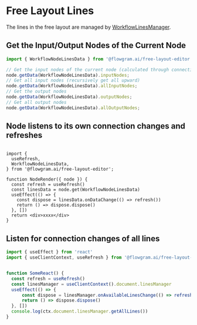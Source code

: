 # Free Layout Lines

The lines in the free layout are managed by [WorkflowLinesManager](/en/api/core/workflow-lines-manager.md).

## Get the Input/Output Nodes of the Current Node

```ts pure
import { WorkflowNodeLinesData } from '@flowgram.ai/free-layout-editor'

// Get the input nodes of the current node (calculated through connection lines)
node.getData(WorkflowNodeLinesData).inputNodes;
// Get all input nodes (recursively get all upward)
node.getData(WorkflowNodeLinesData).allInputNodes;
// Get the output nodes
node.getData(WorkflowNodeLinesData).outputNodes;
// Get all output nodes
node.getData(WorkflowNodeLinesData).allOutputNodes;
```

## Node listens to its own connection changes and refreshes

```tsx pure

import {
  useRefresh,
  WorkflowNodeLinesData,
} from '@flowgram.ai/free-layout-editor';

function NodeRender({ node }) {
  const refresh = useRefresh()
  const linesData = node.get(WorkflowNodeLinesData)
  useEffect(() => {
    const dispose = linesData.onDataChange(() => refresh())
    return () => dispose.dispose()
  }, [])
  return <div>xxxx</div>
}

```

## Listen for connection changes of all lines

```ts pure
import { useEffect } from 'react'
import { useClientContext, useRefresh } from '@flowgram.ai/free-layout-editor'


function SomeReact() {
  const refresh = useRefresh()
  const linesManager = useClientContext().document.linesManager
  useEffect(() => {
      const dispose = linesManager.onAvailableLinesChange(() => refresh())
      return () => dispose.dispose()
  }, [])
  console.log(ctx.document.linesManager.getAllLines())
}
```
